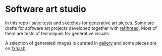 # Software art studio

In this repo I save tests and sketches for generative art pieces. Some are drafts for software art projects developed together with [re|thread](https://rethread.art/). Most of them are tests of techniques for generative visuals.

A selection of generated images is curated in [gallery](https://github.com/bbaudry/swart-studio/tree/main/gallery) and some pieces are on [fxhash](https://www.fxhash.xyz/u/almyre).
